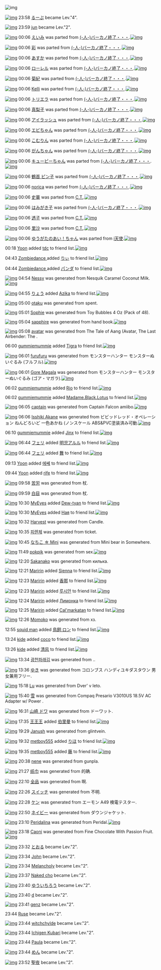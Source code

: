 ![img](http://gdrive-cdn.herokuapp.com/537b65a5bc09f0000721dda7/512px-barcode.png)

[![img](http://www.deviantsart.com/1v26n5t.jpeg)](http://www.barcodekanojo.com/user/216150/%E3%82%8B%E3%83%BC%E3%81%B7) 23:58 [るーぷ](http://www.barcodekanojo.com/user/216150/%E3%82%8B%E3%83%BC%E3%81%B7) became Lev."4".

[![img](http://www.deviantsart.com/31qtr0u.jpeg)](http://www.barcodekanojo.com/user/236124/jun) 23:59 [jun](http://www.barcodekanojo.com/user/236124/jun) became Lev."2".

[![img](http://www.deviantsart.com/j8sn0v.png)](http://www.barcodekanojo.com/kanojo/2377797/%E3%81%88%E3%81%84%E3%81%BF) 00:06 [えいみ](http://www.barcodekanojo.com/kanojo/2377797/%E3%81%88%E3%81%84%E3%81%BF) was parted from [(-人-)バーカノ終了・・・](http://www.barcodekanojo.com/kanojo/2377797/%E3%81%88%E3%81%84%E3%81%BF).[![img](http://www.deviantsart.com/2670003.jpeg)](http://www.barcodekanojo.com/user/214696/%28-%E4%BA%BA-%29%E3%83%90%E3%83%BC%E3%82%AB%E3%83%8E%E7%B5%82%E4%BA%86%E3%83%BB%E3%83%BB%E3%83%BB) 

[![img](http://www.deviantsart.com/3h71c2.png)](http://www.barcodekanojo.com/kanojo/2825413/%E5%BD%A9) 00:06 [彩](http://www.barcodekanojo.com/kanojo/2825413/%E5%BD%A9) was parted from [(-人-)バーカノ終了・・・](http://www.barcodekanojo.com/kanojo/2825413/%E5%BD%A9).[![img](http://www.deviantsart.com/2670003.jpeg)](http://www.barcodekanojo.com/user/214696/%28-%E4%BA%BA-%29%E3%83%90%E3%83%BC%E3%82%AB%E3%83%8E%E7%B5%82%E4%BA%86%E3%83%BB%E3%83%BB%E3%83%BB) 

[![img](http://www.deviantsart.com/3lh5c0l.png)](http://www.barcodekanojo.com/kanojo/2851367/%E3%81%82%E3%81%99%E3%81%8B) 00:06 [あすか](http://www.barcodekanojo.com/kanojo/2851367/%E3%81%82%E3%81%99%E3%81%8B) was parted from [(-人-)バーカノ終了・・・](http://www.barcodekanojo.com/kanojo/2851367/%E3%81%82%E3%81%99%E3%81%8B).[![img](http://www.deviantsart.com/2670003.jpeg)](http://www.barcodekanojo.com/user/214696/%28-%E4%BA%BA-%29%E3%83%90%E3%83%BC%E3%82%AB%E3%83%8E%E7%B5%82%E4%BA%86%E3%83%BB%E3%83%BB%E3%83%BB) 

[![img](http://www.deviantsart.com/390o1re.png)](http://www.barcodekanojo.com/kanojo/2838068/%E3%83%AD%E3%83%BC%E3%83%AC%E3%83%AB) 00:06 [ローレル](http://www.barcodekanojo.com/kanojo/2838068/%E3%83%AD%E3%83%BC%E3%83%AC%E3%83%AB) was parted from [(-人-)バーカノ終了・・・](http://www.barcodekanojo.com/kanojo/2838068/%E3%83%AD%E3%83%BC%E3%83%AC%E3%83%AB).[![img](http://www.deviantsart.com/2670003.jpeg)](http://www.barcodekanojo.com/user/214696/%28-%E4%BA%BA-%29%E3%83%90%E3%83%BC%E3%82%AB%E3%83%8E%E7%B5%82%E4%BA%86%E3%83%BB%E3%83%BB%E3%83%BB) 

[![img](http://www.deviantsart.com/vnhnoo.png)](http://www.barcodekanojo.com/kanojo/2837288/%E8%8F%8A%E7%B4%80) 00:06 [菊紀](http://www.barcodekanojo.com/kanojo/2837288/%E8%8F%8A%E7%B4%80) was parted from [(-人-)バーカノ終了・・・](http://www.barcodekanojo.com/kanojo/2837288/%E8%8F%8A%E7%B4%80).[![img](http://www.deviantsart.com/2670003.jpeg)](http://www.barcodekanojo.com/user/214696/%28-%E4%BA%BA-%29%E3%83%90%E3%83%BC%E3%82%AB%E3%83%8E%E7%B5%82%E4%BA%86%E3%83%BB%E3%83%BB%E3%83%BB) 

[![img](http://www.deviantsart.com/1f2dhqi.png)](http://www.barcodekanojo.com/kanojo/2832089/Kelli) 00:06 [Kelli](http://www.barcodekanojo.com/kanojo/2832089/Kelli) was parted from [(-人-)バーカノ終了・・・](http://www.barcodekanojo.com/kanojo/2832089/Kelli).[![img](http://www.deviantsart.com/2670003.jpeg)](http://www.barcodekanojo.com/user/214696/%28-%E4%BA%BA-%29%E3%83%90%E3%83%BC%E3%82%AB%E3%83%8E%E7%B5%82%E4%BA%86%E3%83%BB%E3%83%BB%E3%83%BB) 

[![img](http://www.deviantsart.com/6od2jn.png)](http://www.barcodekanojo.com/kanojo/2837620/%E3%83%88%E3%83%AA%E3%82%A8%E3%83%A9) 00:06 [トリエラ](http://www.barcodekanojo.com/kanojo/2837620/%E3%83%88%E3%83%AA%E3%82%A8%E3%83%A9) was parted from [(-人-)バーカノ終了・・・](http://www.barcodekanojo.com/kanojo/2837620/%E3%83%88%E3%83%AA%E3%82%A8%E3%83%A9).[![img](http://www.deviantsart.com/2670003.jpeg)](http://www.barcodekanojo.com/user/214696/%28-%E4%BA%BA-%29%E3%83%90%E3%83%BC%E3%82%AB%E3%83%8E%E7%B5%82%E4%BA%86%E3%83%BB%E3%83%BB%E3%83%BB) 

[![img](http://www.deviantsart.com/1t4q6qs.png)](http://www.barcodekanojo.com/kanojo/2603776/%E7%9C%9F%E6%A2%A8%E5%AD%90) 00:06 [真梨子](http://www.barcodekanojo.com/kanojo/2603776/%E7%9C%9F%E6%A2%A8%E5%AD%90) was parted from [(-人-)バーカノ終了・・・](http://www.barcodekanojo.com/kanojo/2603776/%E7%9C%9F%E6%A2%A8%E5%AD%90).[![img](http://www.deviantsart.com/2670003.jpeg)](http://www.barcodekanojo.com/user/214696/%28-%E4%BA%BA-%29%E3%83%90%E3%83%BC%E3%82%AB%E3%83%8E%E7%B5%82%E4%BA%86%E3%83%BB%E3%83%BB%E3%83%BB) 

[![img](http://www.deviantsart.com/3js56vd.png)](http://www.barcodekanojo.com/kanojo/2603803/%E3%82%A2%E3%82%A4%E3%83%A9%E3%83%83%E3%82%B7%E3%83%A5) 00:06 [アイラッシュ](http://www.barcodekanojo.com/kanojo/2603803/%E3%82%A2%E3%82%A4%E3%83%A9%E3%83%83%E3%82%B7%E3%83%A5) was parted from [(-人-)バーカノ終了・・・](http://www.barcodekanojo.com/kanojo/2603803/%E3%82%A2%E3%82%A4%E3%83%A9%E3%83%83%E3%82%B7%E3%83%A5).[![img](http://www.deviantsart.com/2670003.jpeg)](http://www.barcodekanojo.com/user/214696/%28-%E4%BA%BA-%29%E3%83%90%E3%83%BC%E3%82%AB%E3%83%8E%E7%B5%82%E4%BA%86%E3%83%BB%E3%83%BB%E3%83%BB) 

[![img](http://www.deviantsart.com/s25v28.png)](http://www.barcodekanojo.com/kanojo/2600893/%E3%82%A8%E3%83%93%E3%81%A1%E3%82%83%E3%82%93) 00:06 [エビちゃん](http://www.barcodekanojo.com/kanojo/2600893/%E3%82%A8%E3%83%93%E3%81%A1%E3%82%83%E3%82%93) was parted from [(-人-)バーカノ終了・・・](http://www.barcodekanojo.com/kanojo/2600893/%E3%82%A8%E3%83%93%E3%81%A1%E3%82%83%E3%82%93).[![img](http://www.deviantsart.com/2670003.jpeg)](http://www.barcodekanojo.com/user/214696/%28-%E4%BA%BA-%29%E3%83%90%E3%83%BC%E3%82%AB%E3%83%8E%E7%B5%82%E4%BA%86%E3%83%BB%E3%83%BB%E3%83%BB) 

[![img](http://www.deviantsart.com/6kcajf.png)](http://www.barcodekanojo.com/kanojo/2855238/%E3%81%93%E3%82%80%E3%82%8A%E3%82%93) 00:06 [こむりん](http://www.barcodekanojo.com/kanojo/2855238/%E3%81%93%E3%82%80%E3%82%8A%E3%82%93) was parted from [(-人-)バーカノ終了・・・](http://www.barcodekanojo.com/kanojo/2855238/%E3%81%93%E3%82%80%E3%82%8A%E3%82%93).[![img](http://www.deviantsart.com/2670003.jpeg)](http://www.barcodekanojo.com/user/214696/%28-%E4%BA%BA-%29%E3%83%90%E3%83%BC%E3%82%AB%E3%83%8E%E7%B5%82%E4%BA%86%E3%83%BB%E3%83%BB%E3%83%BB) 

[![img](http://www.deviantsart.com/2dpub5d.png)](http://www.barcodekanojo.com/kanojo/2837614/%E3%81%8C%E3%82%93%E3%81%A1%E3%82%83%E3%82%93) 00:06 [がんちゃん](http://www.barcodekanojo.com/kanojo/2837614/%E3%81%8C%E3%82%93%E3%81%A1%E3%82%83%E3%82%93) was parted from [(-人-)バーカノ終了・・・](http://www.barcodekanojo.com/kanojo/2837614/%E3%81%8C%E3%82%93%E3%81%A1%E3%82%83%E3%82%93).[![img](http://www.deviantsart.com/2670003.jpeg)](http://www.barcodekanojo.com/user/214696/%28-%E4%BA%BA-%29%E3%83%90%E3%83%BC%E3%82%AB%E3%83%8E%E7%B5%82%E4%BA%86%E3%83%BB%E3%83%BB%E3%83%BB) 

[![img](http://www.deviantsart.com/3qu0dot.png)](http://www.barcodekanojo.com/kanojo/2802900/%E3%82%AD%E3%83%A5%E3%83%BC%E3%83%94%E3%83%BC%E3%81%A1%E3%82%83%E3%82%93) 00:06 [キューピーちゃん](http://www.barcodekanojo.com/kanojo/2802900/%E3%82%AD%E3%83%A5%E3%83%BC%E3%83%94%E3%83%BC%E3%81%A1%E3%82%83%E3%82%93) was parted from [(-人-)バーカノ終了・・・](http://www.barcodekanojo.com/kanojo/2802900/%E3%82%AD%E3%83%A5%E3%83%BC%E3%83%94%E3%83%BC%E3%81%A1%E3%82%83%E3%82%93).[![img](http://www.deviantsart.com/2670003.jpeg)](http://www.barcodekanojo.com/user/214696/%28-%E4%BA%BA-%29%E3%83%90%E3%83%BC%E3%82%AB%E3%83%8E%E7%B5%82%E4%BA%86%E3%83%BB%E3%83%BB%E3%83%BB) 

[![img](http://www.deviantsart.com/i487c4.png)](http://www.barcodekanojo.com/kanojo/621243/%E9%B6%B4%E9%A6%96%20%E3%83%94%E3%83%B3%E5%AD%90) 00:06 [鶴首 ピン子](http://www.barcodekanojo.com/kanojo/621243/%E9%B6%B4%E9%A6%96%20%E3%83%94%E3%83%B3%E5%AD%90) was parted from [(-人-)バーカノ終了・・・](http://www.barcodekanojo.com/kanojo/621243/%E9%B6%B4%E9%A6%96%20%E3%83%94%E3%83%B3%E5%AD%90).[![img](http://www.deviantsart.com/2670003.jpeg)](http://www.barcodekanojo.com/user/214696/%28-%E4%BA%BA-%29%E3%83%90%E3%83%BC%E3%82%AB%E3%83%8E%E7%B5%82%E4%BA%86%E3%83%BB%E3%83%BB%E3%83%BB) 

[![img](http://www.deviantsart.com/168ssst.png)](http://www.barcodekanojo.com/kanojo/2394228/norica) 00:06 [norica](http://www.barcodekanojo.com/kanojo/2394228/norica) was parted from [(-人-)バーカノ終了・・・](http://www.barcodekanojo.com/kanojo/2394228/norica).[![img](http://www.deviantsart.com/2670003.jpeg)](http://www.barcodekanojo.com/user/214696/%28-%E4%BA%BA-%29%E3%83%90%E3%83%BC%E3%82%AB%E3%83%8E%E7%B5%82%E4%BA%86%E3%83%BB%E3%83%BB%E3%83%BB) 

[![img](http://www.deviantsart.com/5171ka.png)](http://www.barcodekanojo.com/kanojo/2293896/%E5%8F%B2%E8%8F%AF) 00:06 [史華](http://www.barcodekanojo.com/kanojo/2293896/%E5%8F%B2%E8%8F%AF) was parted from [C.T.](http://www.barcodekanojo.com/kanojo/2293896/%E5%8F%B2%E8%8F%AF).[![img](http://www.deviantsart.com/fhrc6a.jpeg)](http://www.barcodekanojo.com/user/272165/C.T.) 

[![img](http://www.deviantsart.com/101ba12.png)](http://www.barcodekanojo.com/kanojo/71595/%E3%81%AF%E3%81%BF%E3%81%8C%E3%81%8D%E5%AD%90) 00:06 [はみがき子](http://www.barcodekanojo.com/kanojo/71595/%E3%81%AF%E3%81%BF%E3%81%8C%E3%81%8D%E5%AD%90) was parted from [(-人-)バーカノ終了・・・](http://www.barcodekanojo.com/kanojo/71595/%E3%81%AF%E3%81%BF%E3%81%8C%E3%81%8D%E5%AD%90).[![img](http://www.deviantsart.com/2670003.jpeg)](http://www.barcodekanojo.com/user/214696/%28-%E4%BA%BA-%29%E3%83%90%E3%83%BC%E3%82%AB%E3%83%8E%E7%B5%82%E4%BA%86%E3%83%BB%E3%83%BB%E3%83%BB) 

[![img](http://www.deviantsart.com/6195ia.png)](http://www.barcodekanojo.com/kanojo/3074285/%E9%80%8F%E5%AD%90) 00:06 [透子](http://www.barcodekanojo.com/kanojo/3074285/%E9%80%8F%E5%AD%90) was parted from [C.T.](http://www.barcodekanojo.com/kanojo/3074285/%E9%80%8F%E5%AD%90).[![img](http://www.deviantsart.com/fhrc6a.jpeg)](http://www.barcodekanojo.com/user/272165/C.T.) 

[![img](http://www.deviantsart.com/1dskmlj.png)](http://www.barcodekanojo.com/kanojo/2633387/%E9%87%8C%E6%B2%99) 00:06 [里沙](http://www.barcodekanojo.com/kanojo/2633387/%E9%87%8C%E6%B2%99) was parted from [C.T.](http://www.barcodekanojo.com/kanojo/2633387/%E9%87%8C%E6%B2%99).[![img](http://www.deviantsart.com/fhrc6a.jpeg)](http://www.barcodekanojo.com/user/272165/C.T.) 

[![img](http://www.deviantsart.com/1pnpcg1.png)](http://www.barcodekanojo.com/kanojo/1226625/%E3%82%86%E3%81%86%E3%81%8C%E3%81%9F%E3%81%AE%E3%81%82%E3%81%84%EF%BC%81%E3%81%A1%E3%82%83%E3%82%93) 00:06 [ゆうがたのあい！ちゃん](http://www.barcodekanojo.com/kanojo/1226625/%E3%82%86%E3%81%86%E3%81%8C%E3%81%9F%E3%81%AE%E3%81%82%E3%81%84%EF%BC%81%E3%81%A1%E3%82%83%E3%82%93) was parted from [i天使](http://www.barcodekanojo.com/kanojo/1226625/%E3%82%86%E3%81%86%E3%81%8C%E3%81%9F%E3%81%AE%E3%81%82%E3%81%84%EF%BC%81%E3%81%A1%E3%82%83%E3%82%93).[![img](http://www.deviantsart.com/2dsmm7l.jpeg)](http://www.barcodekanojo.com/user/207887/i%E5%A4%A9%E4%BD%BF) 

00:18 [Yoon](http://www.barcodekanojo.com/user/499970/Yoon) added [tdc](http://www.barcodekanojo.com/kanojo/2940145/tdc) to friend list.[![img](http://www.deviantsart.com/20ecbr8.png)](http://www.barcodekanojo.com/kanojo/2940145/tdc) 

04:43 [Zombiedance ](http://www.barcodekanojo.com/user/402703/Zombiedance%20) added [りぃ](http://www.barcodekanojo.com/kanojo/218182/%E3%82%8A%E3%81%83) to friend list.[![img](http://www.deviantsart.com/1l997bi.png)](http://www.barcodekanojo.com/kanojo/218182/%E3%82%8A%E3%81%83) 

04:44 [Zombiedance ](http://www.barcodekanojo.com/user/402703/Zombiedance%20) added [パンダ](http://www.barcodekanojo.com/kanojo/259596/%E3%83%91%E3%83%B3%E3%83%80) to friend list.[![img](http://www.deviantsart.com/2t195b6.png)](http://www.barcodekanojo.com/kanojo/259596/%E3%83%91%E3%83%B3%E3%83%80) 

[![img](http://www.deviantsart.com/11u8692.png)](http://www.barcodekanojo.com/kanojo/3192274/Nessy) 04:54 [Nessy](http://www.barcodekanojo.com/kanojo/3192274/Nessy) was generated from Nesquik Caramel Coconut Milk.[![img](http://www.deviantsart.com/2v19147.jpeg)](http://www.barcodekanojo.com/product_images/barcode/6017521/1422734039/Nesquik%20Caramel%20Coconut%20Milk.jpg) 

[![img](http://www.deviantsart.com/3uepgng.jpeg)](http://www.barcodekanojo.com/user/440386/%E3%82%8A%E3%82%87%E3%81%86) 04:55 [りょう](http://www.barcodekanojo.com/user/440386/%E3%82%8A%E3%82%87%E3%81%86) added [Azika](http://www.barcodekanojo.com/kanojo/2137724/Azika) to friend list.[![img](http://www.deviantsart.com/3m700gf.png)](http://www.barcodekanojo.com/kanojo/2137724/Azika) 

[![img](http://www.deviantsart.com/3gcl2hq.png)](http://www.barcodekanojo.com/kanojo/3192275/otaku) 05:00 [otaku](http://www.barcodekanojo.com/kanojo/3192275/otaku) was generated from spent.

[![img](http://www.deviantsart.com/9mut4a.png)](http://www.barcodekanojo.com/kanojo/3192276/Sophie) 05:01 [Sophie](http://www.barcodekanojo.com/kanojo/3192276/Sophie) was generated from Toy Bubbles 4 Oz (Pack of 48).

[![img](http://www.deviantsart.com/3b76tgm.png)](http://www.barcodekanojo.com/kanojo/3192277/sapphire) 05:04 [sapphire](http://www.barcodekanojo.com/kanojo/3192277/sapphire) was generated from hand book.[![img](http://www.deviantsart.com/18un0v6.jpeg)](http://www.barcodekanojo.com/product_images/barcode/6017525/1422734616/50x50xhand,P20book.jpg,qw=88,ah=88.pagespeed.ic.g8TGTA0hD3.jpg) 

[![img](http://www.deviantsart.com/20agkth.png)](http://www.barcodekanojo.com/kanojo/3192278/avatar) 05:08 [avatar](http://www.barcodekanojo.com/kanojo/3192278/avatar) was generated from The Tale of Aang (Avatar, The Last Airbender: The .

06:00 [gummiemummie](http://www.barcodekanojo.com/user/446474/gummiemummie) added [Tigra](http://www.barcodekanojo.com/kanojo/2779915/Tigra) to friend list.[![img](http://www.deviantsart.com/3vdd3dq.png)](http://www.barcodekanojo.com/kanojo/2779915/Tigra) 

[![img](http://www.deviantsart.com/ccvf3l.png)](http://www.barcodekanojo.com/kanojo/3192279/furufuru) 06:01 [furufuru](http://www.barcodekanojo.com/kanojo/3192279/furufuru) was generated from モンスターハンター モンスターぬいぐるみ (フルフル).[![img](http://www.deviantsart.com/1d8jmvs.jpeg)](http://www.barcodekanojo.com/product_images/barcode/6017528/1422738009/50x50x,PE3,P83,PA2,PE3,P83,PB3,PE3,P82,PB9,PE3,P82,PBF,PE3,P83,PBC,PE3,P83,P8F,PE3,P83,PB3,PE3,P82,PBF,PE3,P83,PBC,P20,PE3,P83,PA2,PE3,P83,PB3,PE3,P82,PB9,PE3,P82,PBF,PE3,P83,PBC,PE3,P81,PAC,PE3,P81,P84,PE3,P81,P90,PE3,P82,P8B,PE3,P81,PBF,P20,P28,PE3,P83,P95,PE3,P83,PAB,PE3,P83,P95,PE3,P83,PAB,P29.jpg,qw=88,ah=88.pagespeed.ic.Vg5vsn232c.jpg) 

[![img](http://www.deviantsart.com/l8fkqt.png)](http://www.barcodekanojo.com/kanojo/3192280/Gore%20Magala) 06:01 [Gore Magala](http://www.barcodekanojo.com/kanojo/3192280/Gore%20Magala) was generated from モンスターハンター モンスターぬいぐるみ (ゴア・マガラ).[![img](http://www.deviantsart.com/jm5dgn.jpeg)](http://www.barcodekanojo.com/product_images/barcode/6017529/1422738057/50x50x,PE3,P83,PA2,PE3,P83,PB3,PE3,P82,PB9,PE3,P82,PBF,PE3,P83,PBC,PE3,P83,P8F,PE3,P83,PB3,PE3,P82,PBF,PE3,P83,PBC,P20,PE3,P83,PA2,PE3,P83,PB3,PE3,P82,PB9,PE3,P82,PBF,PE3,P83,PBC,PE3,P81,PAC,PE3,P81,P84,PE3,P81,P90,PE3,P82,P8B,PE3,P81,PBF,P20,P28,PE3,P82,PB4,PE3,P82,PA2,PE3,P83,PBB,PE3,P83,P9E,PE3,P82,PAC,PE3,P83,PA9,P29.jpg,qw=88,ah=88.pagespeed.ic.pu83fP3E7b.jpg) 

06:02 [gummiemummie](http://www.barcodekanojo.com/user/446474/gummiemummie) added [Rio](http://www.barcodekanojo.com/kanojo/2727841/Rio) to friend list.[![img](http://www.deviantsart.com/2mcdl3m.png)](http://www.barcodekanojo.com/kanojo/2727841/Rio) 

06:02 [gummiemummie](http://www.barcodekanojo.com/user/446474/gummiemummie) added [Madame.Black.Lotus](http://www.barcodekanojo.com/kanojo/2760544/Madame.Black.Lotus) to friend list.[![img](http://www.deviantsart.com/thkkho.png)](http://www.barcodekanojo.com/kanojo/2760544/Madame.Black.Lotus) 

[![img](http://www.deviantsart.com/2le9fha.png)](http://www.barcodekanojo.com/kanojo/3192281/captain) 06:05 [captain](http://www.barcodekanojo.com/kanojo/3192281/captain) was generated from Captain Falcon amiibo.[![img](http://www.deviantsart.com/1clkj89.jpeg)](http://www.barcodekanojo.com/product_images/barcode/6017532/1422738278/50x50xCaptain,P20Falcon,P20amiibo.jpg,qw=88,ah=88.pagespeed.ic.RxM5tEAsrA.jpg) 

[![img](http://www.deviantsart.com/1p12elc.png)](http://www.barcodekanojo.com/kanojo/3192282/Isshiki%20Akane) 06:06 [Isshiki Akane](http://www.barcodekanojo.com/kanojo/3192282/Isshiki%20Akane) was generated from ビビッドレッド・オペレーション ねんどろいど 一色あかね (ノンスケール ABS&amp;PVC塗装済み可動.[![img](http://www.deviantsart.com/3v3sics.jpeg)](http://www.barcodekanojo.com/product_images/barcode/6017533/1422738330/50x50x,PE3,P83,P93,PE3,P83,P93,PE3,P83,P83,PE3,P83,P89,PE3,P83,PAC,PE3,P83,P83,PE3,P83,P89,PE3,P83,PBB,PE3,P82,PAA,PE3,P83,P9A,PE3,P83,PAC,PE3,P83,PBC,PE3,P82,PB7,PE3,P83,PA7,PE3,P83,PB3,P20,PE3,P81,PAD,PE3,P82,P93,PE3,P81,PA9,PE3,P82,P8D,PE3,P81,P84,PE3,P81,PA9,P20,PE4,PB8,P80,PE8,P89,PB2,PE3,P81,P82,PE3,P81,P8B,PE3,P81,PAD,P20,P28,PE3,P83,P8E,PE3,P83,PB3,PE3,P82,PB9,PE3,P82,PB1,PE3,P83,PBC,PE3,P83,PAB,P20ABS,P26PVC,PE5,PA1,P97,PE8,PA3,P85,PE6,PB8,P88,PE3,P81,PBF,PE5,P8F,PAF,PE5,P8B,P95.jpg,qw=88,ah=88.pagespeed.ic.KTfoVtCCJE.jpg) 

06:10 [gummiemummie](http://www.barcodekanojo.com/user/446474/gummiemummie) added [Jinx](http://www.barcodekanojo.com/kanojo/2841943/Jinx) to friend list.[![img](http://www.deviantsart.com/1ps6o1p.png)](http://www.barcodekanojo.com/kanojo/2841943/Jinx) 

[![img](http://www.deviantsart.com/2ekpk5a.jpeg)](http://www.barcodekanojo.com/user/12204/%E3%83%95%E3%82%A7%E3%83%AA) 06:44 [フェリ](http://www.barcodekanojo.com/user/12204/%E3%83%95%E3%82%A7%E3%83%AA) added [明児アルル](http://www.barcodekanojo.com/kanojo/3110497/%E6%98%8E%E5%85%90%E3%82%A2%E3%83%AB%E3%83%AB) to friend list.[![img](http://www.deviantsart.com/1d7ks1l.png)](http://www.barcodekanojo.com/kanojo/3110497/%E6%98%8E%E5%85%90%E3%82%A2%E3%83%AB%E3%83%AB) 

[![img](http://www.deviantsart.com/2ekpk5a.jpeg)](http://www.barcodekanojo.com/user/12204/%E3%83%95%E3%82%A7%E3%83%AA) 06:44 [フェリ](http://www.barcodekanojo.com/user/12204/%E3%83%95%E3%82%A7%E3%83%AA) added [舞](http://www.barcodekanojo.com/kanojo/2334491/%E8%88%9E) to friend list.[![img](http://www.deviantsart.com/2gq3a49.png)](http://www.barcodekanojo.com/kanojo/2334491/%E8%88%9E) 

09:13 [Yoon](http://www.barcodekanojo.com/user/499970/Yoon) added [에쎄](http://www.barcodekanojo.com/kanojo/2493030/%EC%97%90%EC%8E%84) to friend list.[![img](http://www.deviantsart.com/3qjr0bd.png)](http://www.barcodekanojo.com/kanojo/2493030/%EC%97%90%EC%8E%84) 

09:44 [Yoon](http://www.barcodekanojo.com/user/499970/Yoon) added [rife](http://www.barcodekanojo.com/kanojo/2659774/rife) to friend list.[![img](http://www.deviantsart.com/c4i80e.png)](http://www.barcodekanojo.com/kanojo/2659774/rife) 

[![img](http://www.deviantsart.com/2s9i8nj.png)](http://www.barcodekanojo.com/kanojo/3192283/%E8%8B%A6%E5%8A%B4) 09:58 [苦労](http://www.barcodekanojo.com/kanojo/3192283/%E8%8B%A6%E5%8A%B4) was generated from 杖.

[![img](http://www.deviantsart.com/d8dlea.png)](http://www.barcodekanojo.com/kanojo/3192284/%E7%99%BD%E7%9B%AE) 09:59 [白目](http://www.barcodekanojo.com/kanojo/3192284/%E7%99%BD%E7%9B%AE) was generated from 杖.

[![img](http://www.deviantsart.com/16qmqpj.jpeg)](http://www.barcodekanojo.com/user/445543/MyEyes) 10:30 [MyEyes](http://www.barcodekanojo.com/user/445543/MyEyes) added [Dew-tyan](http://www.barcodekanojo.com/kanojo/2475544/Dew-tyan) to friend list.[![img](http://www.deviantsart.com/2kcd5tm.png)](http://www.barcodekanojo.com/kanojo/2475544/Dew-tyan) 

[![img](http://www.deviantsart.com/16qmqpj.jpeg)](http://www.barcodekanojo.com/user/445543/MyEyes) 10:30 [MyEyes](http://www.barcodekanojo.com/user/445543/MyEyes) added [Ная](http://www.barcodekanojo.com/kanojo/1841566/%D0%9D%D0%B0%D1%8F) to friend list.[![img](http://www.deviantsart.com/3bcoreg.png)](http://www.barcodekanojo.com/kanojo/1841566/%D0%9D%D0%B0%D1%8F) 

[![img](http://www.deviantsart.com/2rhip5d.png)](http://www.barcodekanojo.com/kanojo/3192285/Harvest) 10:32 [Harvest](http://www.barcodekanojo.com/kanojo/3192285/Harvest) was generated from Candle.

[![img](http://www.deviantsart.com/3k2r256.png)](http://www.barcodekanojo.com/kanojo/3192286/%ED%94%BC%EB%A0%8C%EC%B2%B4) 10:35 [피렌체](http://www.barcodekanojo.com/kanojo/3192286/%ED%94%BC%EB%A0%8C%EC%B2%B4) was generated from ticket.

[![img](http://www.deviantsart.com/2k76l1k.png)](http://www.barcodekanojo.com/kanojo/3192287/%E3%81%AA%E3%81%A1%E3%81%93%20%E2%98%86%20Mini) 10:45 [なちこ ☆ Mini](http://www.barcodekanojo.com/kanojo/3192287/%E3%81%AA%E3%81%A1%E3%81%93%20%E2%98%86%20Mini) was generated from Mini bear in Somewhere.

[![img](http://www.deviantsart.com/31ibo9j.png)](http://www.barcodekanojo.com/kanojo/3192288/pokpik) 11:49 [pokpik](http://www.barcodekanojo.com/kanojo/3192288/pokpik) was generated from sex.[![img](http://www.deviantsart.com/38pa1e1.jpeg)](http://www.barcodekanojo.com/product_images/barcode/6017546/1422758891/50x50xsex.jpg,qw=88,ah=88.pagespeed.ic.99LbRUgKdy.jpg) 

[![img](http://www.deviantsart.com/371seq6.png)](http://www.barcodekanojo.com/kanojo/3192289/Sakanako) 12:20 [Sakanako](http://www.barcodekanojo.com/kanojo/3192289/Sakanako) was generated from килька.

[![img](http://www.deviantsart.com/gpbef.jpeg)](http://www.barcodekanojo.com/user/447314/Maririn) 12:21 [Maririn](http://www.barcodekanojo.com/user/447314/Maririn) added [Sienna](http://www.barcodekanojo.com/kanojo/2600803/Sienna) to friend list.[![img](http://www.deviantsart.com/37n01if.png)](http://www.barcodekanojo.com/kanojo/2600803/Sienna) 

[![img](http://www.deviantsart.com/gpbef.jpeg)](http://www.barcodekanojo.com/user/447314/Maririn) 12:23 [Maririn](http://www.barcodekanojo.com/user/447314/Maririn) added [香那](http://www.barcodekanojo.com/kanojo/351007/%E9%A6%99%E9%82%A3) to friend list.[![img](http://www.deviantsart.com/nf9k8u.png)](http://www.barcodekanojo.com/kanojo/351007/%E9%A6%99%E9%82%A3) 

[![img](http://www.deviantsart.com/gpbef.jpeg)](http://www.barcodekanojo.com/user/447314/Maririn) 12:23 [Maririn](http://www.barcodekanojo.com/user/447314/Maririn) added [루시안](http://www.barcodekanojo.com/kanojo/1454738/%EB%A3%A8%EC%8B%9C%EC%95%88) to friend list.[![img](http://www.deviantsart.com/2kbdel3.png)](http://www.barcodekanojo.com/kanojo/1454738/%EB%A3%A8%EC%8B%9C%EC%95%88) 

[![img](http://www.deviantsart.com/gpbef.jpeg)](http://www.barcodekanojo.com/user/447314/Maririn) 12:24 [Maririn](http://www.barcodekanojo.com/user/447314/Maririn) added [Лимонка](http://www.barcodekanojo.com/kanojo/2534682/%D0%9B%D0%B8%D0%BC%D0%BE%D0%BD%D0%BA%D0%B0) to friend list.[![img](http://www.deviantsart.com/1u64ftn.png)](http://www.barcodekanojo.com/kanojo/2534682/%D0%9B%D0%B8%D0%BC%D0%BE%D0%BD%D0%BA%D0%B0) 

[![img](http://www.deviantsart.com/gpbef.jpeg)](http://www.barcodekanojo.com/user/447314/Maririn) 12:25 [Maririn](http://www.barcodekanojo.com/user/447314/Maririn) added [Cal'markatan](http://www.barcodekanojo.com/kanojo/2503183/Cal%27markatan) to friend list.[![img](http://www.deviantsart.com/g45d6b.png)](http://www.barcodekanojo.com/kanojo/2503183/Cal%27markatan) 

[![img](http://www.deviantsart.com/2nfqbfl.png)](http://www.barcodekanojo.com/kanojo/3192290/Momoko) 12:26 [Momoko](http://www.barcodekanojo.com/kanojo/3192290/Momoko) was generated from хз.

12:55 [squid man](http://www.barcodekanojo.com/user/499975/squid%20man) added [鳥飼 ロン](http://www.barcodekanojo.com/kanojo/11828/%E9%B3%A5%E9%A3%BC%20%E3%83%AD%E3%83%B3) to friend list.[![img](http://www.deviantsart.com/2pq6pt.png)](http://www.barcodekanojo.com/kanojo/11828/%E9%B3%A5%E9%A3%BC%20%E3%83%AD%E3%83%B3) 

13:24 [kide](http://www.barcodekanojo.com/user/499977/kide) added [coco](http://www.barcodekanojo.com/kanojo/3024118/coco) to friend list.[![img](http://www.deviantsart.com/1mbpffq.png)](http://www.barcodekanojo.com/kanojo/3024118/coco) 

13:26 [kide](http://www.barcodekanojo.com/user/499977/kide) added [清风](http://www.barcodekanojo.com/kanojo/2525331/%E6%B8%85%E9%A3%8E) to friend list.[![img](http://www.deviantsart.com/42lcgj.png)](http://www.barcodekanojo.com/kanojo/2525331/%E6%B8%85%E9%A3%8E) 

[![img](http://www.deviantsart.com/79nkg0.png)](http://www.barcodekanojo.com/kanojo/3192291/%EA%B4%91%EC%B2%9C%ED%8C%8C%EB%9E%98%EA%B9%80) 13:34 [광천파래김](http://www.barcodekanojo.com/kanojo/3192291/%EA%B4%91%EC%B2%9C%ED%8C%8C%EB%9E%98%EA%B9%80) was generated from ..

[![img](http://www.deviantsart.com/prnbq9.png)](http://www.barcodekanojo.com/kanojo/3192292/%E3%82%86%E3%81%8D) 13:36 [ゆき](http://www.barcodekanojo.com/kanojo/3192292/%E3%82%86%E3%81%8D) was generated from コロンブス ハンディユキダスタウン 男女兼用フリー.

[![img](http://www.deviantsart.com/3l8uado.png)](http://www.barcodekanojo.com/kanojo/3192293/Lu) 15:18 [Lu](http://www.barcodekanojo.com/kanojo/3192293/Lu) was generated from Dver' v leto.

[![img](http://www.deviantsart.com/30evh6q.png)](http://www.barcodekanojo.com/kanojo/3192294/%E9%9B%AA) 15:40 [雪](http://www.barcodekanojo.com/kanojo/3192294/%E9%9B%AA) was generated from Compaq Presario V3010US 18.5V AC Adapter w/ Power .

[![img](http://www.deviantsart.com/3nd6p5c.png)](http://www.barcodekanojo.com/kanojo/3192295/%E5%B1%B1%E5%B4%8E%20%E3%83%89%E3%83%AF) 16:31 [山崎 ドワ](http://www.barcodekanojo.com/kanojo/3192295/%E5%B1%B1%E5%B4%8E%20%E3%83%89%E3%83%AF) was generated from ドーワット.

[![img](http://www.deviantsart.com/3d17pa9.jpeg)](http://www.barcodekanojo.com/user/499979/%E7%8E%8B%E7%8E%8B%E7%8E%8B) 17:35 [王王王](http://www.barcodekanojo.com/user/499979/%E7%8E%8B%E7%8E%8B%E7%8E%8B) added [伯里曼](http://www.barcodekanojo.com/kanojo/2616340/%E4%BC%AF%E9%87%8C%E6%9B%BC) to friend list.[![img](http://www.deviantsart.com/23sgaio.png)](http://www.barcodekanojo.com/kanojo/2616340/%E4%BC%AF%E9%87%8C%E6%9B%BC) 

[![img](http://www.deviantsart.com/3pbv3b5.png)](http://www.barcodekanojo.com/kanojo/3192296/Janush) 19:29 [Janush](http://www.barcodekanojo.com/kanojo/3192296/Janush) was generated from glintvein.

[![img](http://www.deviantsart.com/3bsa4q0.jpeg)](http://www.barcodekanojo.com/user/499982/metboy555) 19:32 [metboy555](http://www.barcodekanojo.com/user/499982/metboy555) added [りほ](http://www.barcodekanojo.com/kanojo/2339126/%E3%82%8A%E3%81%BB) to friend list.[![img](http://www.deviantsart.com/3a0lg39.png)](http://www.barcodekanojo.com/kanojo/2339126/%E3%82%8A%E3%81%BB) 

[![img](http://www.deviantsart.com/3bsa4q0.jpeg)](http://www.barcodekanojo.com/user/499982/metboy555) 19:35 [metboy555](http://www.barcodekanojo.com/user/499982/metboy555) added [藤](http://www.barcodekanojo.com/kanojo/2558333/%E8%97%A4) to friend list.[![img](http://www.deviantsart.com/ildqq0.png)](http://www.barcodekanojo.com/kanojo/2558333/%E8%97%A4) 

[![img](http://www.deviantsart.com/180nevo.png)](http://www.barcodekanojo.com/kanojo/3192297/nene) 20:38 [nene](http://www.barcodekanojo.com/kanojo/3192297/nene) was generated from gunpla.

[![img](http://www.deviantsart.com/2jm8n9s.png)](http://www.barcodekanojo.com/kanojo/3192298/%E7%BA%B8%E5%B7%BE) 21:27 [纸巾](http://www.barcodekanojo.com/kanojo/3192298/%E7%BA%B8%E5%B7%BE) was generated from 的确.

[![img](http://www.deviantsart.com/3vlvaei.png)](http://www.barcodekanojo.com/kanojo/3192299/%E5%85%A8%E5%93%81) 22:10 [全品](http://www.barcodekanojo.com/kanojo/3192299/%E5%85%A8%E5%93%81) was generated from 啊.

[![img](http://www.deviantsart.com/41a0qu.png)](http://www.barcodekanojo.com/kanojo/3192300/%E3%82%B9%E3%82%A4%E3%83%83%E3%83%81) 22:26 [スイッチ](http://www.barcodekanojo.com/kanojo/3192300/%E3%82%B9%E3%82%A4%E3%83%83%E3%83%81) was generated from 不明.

[![img](http://www.deviantsart.com/cs8sdc.png)](http://www.barcodekanojo.com/kanojo/3192301/%E3%82%B1%E3%83%B3) 22:28 [ケン](http://www.barcodekanojo.com/kanojo/3192301/%E3%82%B1%E3%83%B3) was generated from エーモン A49 検電テスター.

[![img](http://www.deviantsart.com/1nmtft0.png)](http://www.barcodekanojo.com/kanojo/3192302/%E3%83%8D%E3%82%A4%E3%83%93%E3%83%BC) 22:50 [ネイビー](http://www.barcodekanojo.com/kanojo/3192302/%E3%83%8D%E3%82%A4%E3%83%93%E3%83%BC) was generated from ダウンジャケット.

[![img](http://www.deviantsart.com/km0i5o.png)](http://www.barcodekanojo.com/kanojo/3192303/Peridalina) 23:10 [Peridalina](http://www.barcodekanojo.com/kanojo/3192303/Peridalina) was generated from Peridal.[![img](http://www.deviantsart.com/3sduit7.jpeg)](http://www.barcodekanojo.com/product_images/barcode/6017572/1422799796/50x50xPeridal.jpg,qw=88,ah=88.pagespeed.ic.mOA_wsfBFy.jpg) 

[![img](http://www.deviantsart.com/34ulha6.png)](http://www.barcodekanojo.com/kanojo/3192304/Caoni) 23:18 [Caoni](http://www.barcodekanojo.com/kanojo/3192304/Caoni) was generated from Fine Chocolate With Passion Fruit.[![img](http://www.deviantsart.com/3hfe3m2.jpeg)](http://www.barcodekanojo.com/product_images/barcode/6017573/1422800241/50x50xFine,P20Chocolate,P20With,P20Passion,P20Fruit.jpg,qw=88,ah=88.pagespeed.ic.9IZ21iqbig.jpg) 

[![img](http://www.deviantsart.com/3bnlr5p.jpeg)](http://www.barcodekanojo.com/user/410433/%E3%81%A8%E3%81%8A%E3%82%8B) 23:32 [とおる](http://www.barcodekanojo.com/user/410433/%E3%81%A8%E3%81%8A%E3%82%8B) became Lev."2".

[![img](http://www.deviantsart.com/1agkein.jpeg)](http://www.barcodekanojo.com/user/251517/John) 23:34 [John](http://www.barcodekanojo.com/user/251517/John) became Lev."2".

[![img](http://www.deviantsart.com/1dmic76.jpeg)](http://www.barcodekanojo.com/user/483381/Melancholy) 23:34 [Melancholy](http://www.barcodekanojo.com/user/483381/Melancholy) became Lev."2".

[![img](http://www.deviantsart.com/1m2gqm.jpeg)](http://www.barcodekanojo.com/user/223132/Naked%20cho) 23:37 [Naked cho](http://www.barcodekanojo.com/user/223132/Naked%20cho) became Lev."2".

[![img](http://www.deviantsart.com/3fsf5ei.jpeg)](http://www.barcodekanojo.com/user/202679/%E3%82%86%E3%81%86%E3%81%84%E3%81%A1%E3%82%8D%E3%81%86) 23:40 [ゆういちろう](http://www.barcodekanojo.com/user/202679/%E3%82%86%E3%81%86%E3%81%84%E3%81%A1%E3%82%8D%E3%81%86) became Lev."2".

[![img](http://www.deviantsart.com/23q3t7f.png)](http://www.barcodekanojo.com/user/227064/d) 23:40 [d](http://www.barcodekanojo.com/user/227064/d) became Lev."2".

[![img](http://www.deviantsart.com/335cd97.jpeg)](http://www.barcodekanojo.com/user/226443/genz) 23:41 [genz](http://www.barcodekanojo.com/user/226443/genz) became Lev."2".

23:44 [Ruse](http://www.barcodekanojo.com/user/492035/Ruse) became Lev."2".

[![img](http://www.deviantsart.com/2p3448o.jpeg)](http://www.barcodekanojo.com/user/292074/witchchylde) 23:44 [witchchylde](http://www.barcodekanojo.com/user/292074/witchchylde) became Lev."2".

[![img](http://www.deviantsart.com/2ufp66o.jpeg)](http://www.barcodekanojo.com/user/297543/Ichigen%20Kubari) 23:44 [Ichigen Kubari](http://www.barcodekanojo.com/user/297543/Ichigen%20Kubari) became Lev."2".

[![img](http://www.deviantsart.com/24g63rh.jpeg)](http://www.barcodekanojo.com/user/299364/Paula) 23:44 [Paula](http://www.barcodekanojo.com/user/299364/Paula) became Lev."2".

[![img](http://www.deviantsart.com/23q3t7f.png)](http://www.barcodekanojo.com/user/246863/%E3%82%81%E3%82%93) 23:44 [めん](http://www.barcodekanojo.com/user/246863/%E3%82%81%E3%82%93) became Lev."2".

[![img](http://www.deviantsart.com/vj1c41.jpeg)](http://www.barcodekanojo.com/user/309023/%E8%81%96%E5%A4%9C) 23:52 [聖夜](http://www.barcodekanojo.com/user/309023/%E8%81%96%E5%A4%9C) became Lev."2".

